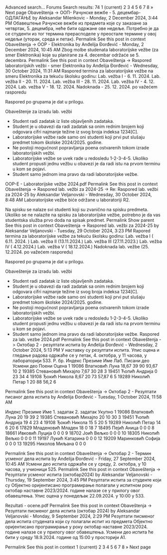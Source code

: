 Advanced search...
Forums
Search results: 74
1
(current)
2
3
4
5
6
7
8
»
Next page
Obaveštenja -> ООП- Рачунске вежбе - 5. децембар- ОДЛАГАЊЕ
by Aleksandar Milenkovic - Monday, 2 December 2024, 3:44 PM
Обавештење
Рачунске вежбе из предмета које су заказане за четвртак, 5. децембра, неће бити одржане ове недеље.
Потребно је да се студенти из тог термина прерасподеле у преостале термине у овој недељи (уторак, среда и петак).
Permalink
See this post in context
Obaveštenja -> OOP - Elektronika
by Anđelija Đorđević - Monday, 2 December 2024, 10:45 AM
Zbog molbe studenata laboratorijske vežbe (za smer Elektronika) koje su planirane za 4. decembar održaće se 5. decembra.
Permalink
See this post in context
Obaveštenja -> Raspored laboratorijskih vežbi - smer Elektronika
by Anđelija Đorđević - Wednesday, 30 October 2024, 11:31 AM
Raspored termina za laboratorijske vežbe na smeru Elektronika za tekuću školsku godinu:
Lab. vežba I - 6. 11. 2024.
Lab. vežba II - 20. 11. 2024.
Lab. vežba III - 28. 11. 2024.
Lab. vežba IV - 4. 12. 2024.
Lab. vežba V - 18. 12. 2024.
Nadoknada - 25. 12. 2024. po važećem rasporedu

Raspored po grupama je dat u prilogu.

Obaveštenje za izradu lab. vežbi

- Student radi zadatak iz liste objavljenih zadataka.
- Student je u obavezi da radi zadatak sa onim rednim brojem koji odgovara cifri najmanje težine iz svog broja indeksa 1234[C].
 - Laboratorijske vežbe rade samo oni studenti koji prvi put slušaju predmet tokom školske 2024/2025. godine.
- Ne postoji mogućnost popravljanja poena ostvarenih tokom izrade laboratorijskih vežbi.
- Laboratorijske vežbe se uvek rade u redosledu 1-2-3-4-5. Ukoliko student propusti jednu vežbu u obavezi je da radi istu na prvom terminu u kom se pojavi.
- Student samo jednom ima pravo da radi laboratorijske vežbe.

OOP-E - Laboratorijske vežbe 2024.pdf
Permalink
See this post in context
Obaveštenja -> Raspored lab. vežbi za 2024-25 -> Re: Raspored lab. vežbi za 2024-25
by Aleksandar Veljanovski - Wednesday, 30 October 2024, 8:48 AM
Laboratorijske vežbe biće održane u laboratoriji R2.

Na spisku se nalaze svi studenti koji su zvanično na spisku predmeta.
Ukoliko se ne nalazite na spisku za laboratorijske vežbe, potrebno je da vas studentska služba prvo doda na spisak predmet.
  Permalink
Show parent
See this post in context
Obaveštenja -> Raspored lab. vežbi za 2024-25
by Aleksandar Veljanovski - Tuesday, 29 October 2024, 3:23 PM
Rapored termina za laboratorijske vežbe za tekuću školsku godinu:
Lab. vežba I ( 6.11. 2024. )
Lab. vežba II (13.11.2024.)
Lab. vežba III (27.11.2023.)
Lab. vežba IV ( 4.12.2024.)
Lab. vežba V ( 18.12.2024.)
Nadoknada lab. vežbe (25. 12.2024. po važećem rasporedu)

Raspored po grupama je dat u prilogu.

Obaveštenje za izradu lab. vežbi

- Student radi zadatak iz liste objavljenih zadataka.
- Student je u obavezi da radi zadatak sa onim rednim brojem koji odgovara cifri najmanje težine iz svog broja indeksa 1234[C].
 - Laboratorijske vežbe rade samo oni studenti koji prvi put slušaju predmet tokom školske 2024/2025. godine.
- Ne postoji mogućnost popravljanja poena ostvarenih tokom izrade laboratorijskih vežbi.
- Laboratorijske vežbe se uvek rade u redosledu 1-2-3-4-5. Ukoliko student propusti jednu vežbu u obavezi je da radi istu na prvom terminu u kom se pojavi.
- Student samo jednom ima pravo da radi laboratorijske vežbe.
Raspored za lab. vezbe 2024.pdf
Permalink
See this post in context
Obaveštenja -> Октобар 2 - резултати испита
by Anđelija Đorđević - Wednesday, 2 October 2024, 5:13 PM
У наставку су резултати испита.
Упис оцена и гледање радова одржаће се у петак, 4. октобра, у 11 часова, у лабораторији 533.
Р. бр. Индекс Презиме Име Лаб. Писани део Усмени део Поени Оцена
1 19086 Влатковић Луна 18,67 39 90 93,67 10
2 19385 Стевановић Михајло 7,67 30 28
3 19451 Ћопић Андрија 0 23 34
4 19108 Ђокић Никола 8,67 20 73 57,87 6
5 19289 Николић Петар 1 20 88 56,2 6

Permalink
See this post in context
Obaveštenja -> Октобар 2 - Резултати писаног дела испита
by Anđelija Đorđević - Tuesday, 1 October 2024, 11:58 AM

Индекс Презиме Име 1. задатак 2. задатак Укупно
1 19086 Влатковић Луна 20 19 39
2 19385 Стевановић Михајло 20 10 30
3 19451 Ћопић Андрија 19 4 23
4 19108 Ђокић Никола 15 5 20
5 19289 Николић Петар 14 6 20
6 17829 Младеновић Младен 18 0 18
7 18495 Пејић Аница 0 0 0
8 18661 Ивковић Луција 0 0 0
9 18702 Јоић Вељко 0 0 0
10 18305 Николић Вељко 0 0 0
11 19197 Лукић Катарина 0 0 0
12 19209 Маринковић Софија 0 0 0
13 19295 Николов Миљана 0 0 0

Permalink
See this post in context
Obaveštenja -> Октобар 2 - Термин усменог дела испита
by Anđelija Đorđević - Friday, 27 September 2024, 10:45 AM
Усмени део испита одржаће се у среду, 2. октобра, у 10 часова, у учионици 525.
Permalink
See this post in context
Obaveštenja -> Резултати усменог испита (октобар2024)
by Aleksandar Veljanovski - Thursday, 19 September 2024, 3:45 PM
Резултати испита за студенте који су Објектно оријентисано програмирање полагали у испитном року октобар наставне 2023/2024. године налазе се у прилогу овог обавештења.
Упис оцена у понедељак 22.09.2024. у 10:00 у 533.

Rezultati - ocene.pdf
Permalink
See this post in context
Obaveštenja -> Резултати писменог дела испита (октобар 2024)
by Aleksandar Veljanovski - Monday, 9 September 2024, 2:29 PM
Резултати писменог дела испита студената који су полагали испит из предмета Објектно оријентисано програмирање у року октобар наставне 2023/2024. године налазе се у прилогу овог обавештења.
Усмени део испита ће бити у среду 18.9.2024. године од 15:00 у просторији А1.

Permalink
See this post in context
1
(current)
2
3
4
5
6
7
8
»
Next page